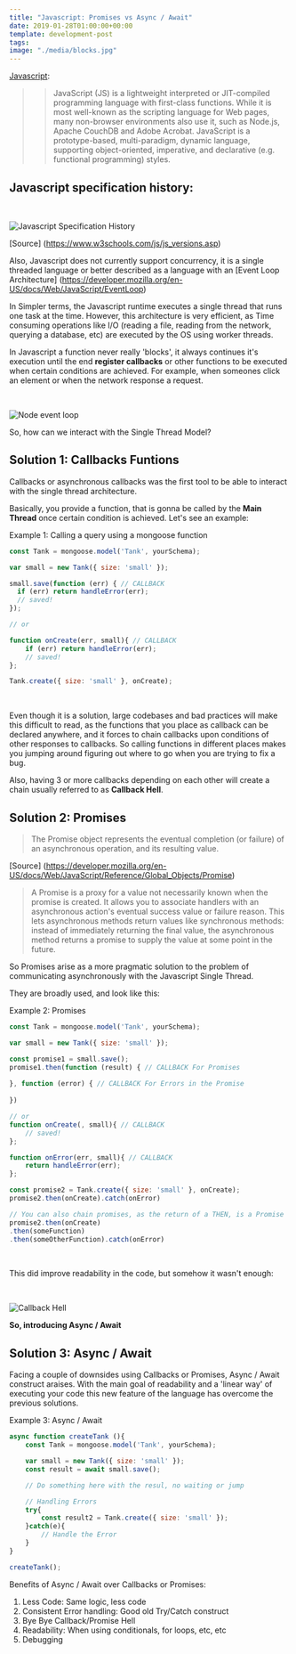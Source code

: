 ```yaml
---
title: "Javascript: Promises vs Async / Await"
date: 2019-01-28T01:00:00+00:00
template: development-post
tags: 
image: "./media/blocks.jpg"
---
```


[Javascript](https://developer.mozilla.org/en-US/docs/Web/JavaScript):

>> JavaScript (JS) is a lightweight interpreted or JIT-compiled programming language with first-class functions. While it is most well-known as the scripting language for Web pages, many non-browser environments also use it, such as Node.js, Apache CouchDB and Adobe Acrobat. JavaScript is a prototype-based, multi-paradigm, dynamic language, supporting object-oriented, imperative, and declarative (e.g. functional programming) styles.


## Javascript specification history:
<br>

![Javascript Specification History](./media/javascript-version-history.png)
<br>

[Source] (https://www.w3schools.com/js/js_versions.asp)


Also, Javascript does not currently support concurrency, it is a single threaded language or better described as a language with an [Event Loop Architecture] (https://developer.mozilla.org/en-US/docs/Web/JavaScript/EventLoop)

In Simpler terms, the Javascript runtime executes a single thread that runs one task at the time. However, this architecture is very efficient, as Time consuming operations like I/O (reading a file, reading from the network, querying a database, etc) are executed by the OS using worker threads.


In Javascript a function never really 'blocks', it always continues it's execution until the end **register callbacks** or other functions to be executed when certain conditions are achieved. For example, when someones click an element or when the network response a request.

<br>

![Node event loop](./media/node-event-loop.png)
<br>


So, how can we interact with the Single Thread Model?


## Solution 1: Callbacks Funtions

Callbacks or asynchronous callbacks was the first tool to be able to interact with the single thread architecture.

Basically, you provide a function, that is gonna be called by the **Main Thread** once certain condition is achieved. Let's see an example:

Example 1: Calling a query using a mongoose function
<br>

```javascript
const Tank = mongoose.model('Tank', yourSchema);

var small = new Tank({ size: 'small' });

small.save(function (err) { // CALLBACK
  if (err) return handleError(err);
  // saved!
});

// or

function onCreate(err, small){ // CALLBACK
    if (err) return handleError(err);
    // saved!
};

Tank.create({ size: 'small' }, onCreate);
```
<br>

Even though it is a solution, large codebases and bad practices will make this difficult to read, as the functions that you place as callback can be declared anywhere, and it forces to chain callbacks upon conditions of other responses to callbacks. So calling functions in different places makes you jumping around figuring out where to go when you are trying to fix a bug.

Also, having 3 or more callbacks depending on each other will create a chain usually referred to as **Callback Hell**.


## Solution 2: Promises

>The Promise object represents the eventual completion (or failure) of an asynchronous operation, and its resulting value.

[Source] (https://developer.mozilla.org/en-US/docs/Web/JavaScript/Reference/Global_Objects/Promise)


>A Promise is a proxy for a value not necessarily known when the promise is created. It allows you to associate handlers with an asynchronous action's eventual success value or failure reason. This lets asynchronous methods return values like synchronous methods: instead of immediately returning the final value, the asynchronous method returns a promise to supply the value at some point in the future.


So Promises arise as a more pragmatic solution to the problem of communicating asynchronously with the Javascript Single Thread. 

They are broadly used, and look like this:

Example 2: Promises
<br>

```javascript
const Tank = mongoose.model('Tank', yourSchema);

var small = new Tank({ size: 'small' });

const promise1 = small.save();
promise1.then(function (result) { // CALLBACK For Promises
  
}, function (error) { // CALLBACK For Errors in the Promise
  
})

// or
function onCreate(, small){ // CALLBACK
    // saved!
};

function onError(err, small){ // CALLBACK
    return handleError(err);
};

const promise2 = Tank.create({ size: 'small' }, onCreate);
promise2.then(onCreate).catch(onError)

// You can also chain promises, as the return of a THEN, is a Promise
promise2.then(onCreate)
.then(someFunction)
.then(someOtherFunction).catch(onError)
```
<br>

This did improve readability in the code, but somehow it wasn't enough:

<br>

![Callback Hell](./media/callback-hell.jpeg)
<br>

**So, introducing Async / Await**


## Solution 3: Async / Await

Facing a couple of downsides using Callbacks or Promises, Async / Await construct araises. With the main goal of readability and a 'linear way' of executing your code this new feature of the language has overcome the previous solutions.


Example 3: Async / Await

```javascript 
async function createTank (){
    const Tank = mongoose.model('Tank', yourSchema);

    var small = new Tank({ size: 'small' });
    const result = await small.save();

    // Do something here with the resul, no waiting or jump

    // Handling Errors
    try{
        const result2 = Tank.create({ size: 'small' });
    }catch(e){
        // Handle the Error
    }
}

createTank();
```

Benefits of Async / Await over Callbacks or Promises:

1. Less Code: Same logic, less code
2. Consistent Error handling: Good old Try/Catch construct
3. Bye Bye Callback/Promise Hell
4. Readability: When using conditionals, for loops, etc, etc
5. Debugging

